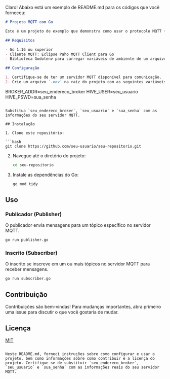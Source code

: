 Claro! Abaixo está um exemplo de README.md para os códigos que você forneceu:

```markdown
# Projeto MQTT com Go

Este é um projeto de exemplo que demonstra como usar o protocolo MQTT (Message Queuing Telemetry Transport) com a linguagem de programação Go. O projeto consiste em um publicador (publisher) e um inscrito (subscriber) que se comunicam através de um servidor MQTT.

## Requisitos

- Go 1.16 ou superior
- Cliente MQTT: Eclipse Paho MQTT Client para Go
- Biblioteca Godotenv para carregar variáveis de ambiente de um arquivo .env

## Configuração

1. Certifique-se de ter um servidor MQTT disponível para comunicação.
2. Crie um arquivo `.env` na raiz do projeto com as seguintes variáveis:

   ```
   BROKER_ADDR=seu_endereco_broker
   HIVE_USER=seu_usuario
   HIVE_PSWD=sua_senha
   ```

   Substitua `seu_endereco_broker`, `seu_usuario` e `sua_senha` com as informações do seu servidor MQTT.

## Instalação

1. Clone este repositório:

   ```bash
   git clone https://github.com/seu-usuario/seu-repositorio.git
   ```

2. Navegue até o diretório do projeto:

   ```bash
   cd seu-repositorio
   ```

3. Instale as dependências do Go:

   ```bash
   go mod tidy
   ```

## Uso

### Publicador (Publisher)

O publicador envia mensagens para um tópico específico no servidor MQTT.

```bash
go run publisher.go
```

### Inscrito (Subscriber)

O inscrito se inscreve em um ou mais tópicos no servidor MQTT para receber mensagens.

```bash
go run subscriber.go
```

## Contribuição

Contribuições são bem-vindas! Para mudanças importantes, abra primeiro uma issue para discutir o que você gostaria de mudar.

## Licença

[MIT](https://choosealicense.com/licenses/mit/)
```

Neste README.md, forneci instruções sobre como configurar e usar o projeto, bem como informações sobre como contribuir e a licença do projeto. Certifique-se de substituir `seu_endereco_broker`, `seu_usuario` e `sua_senha` com as informações reais do seu servidor MQTT.